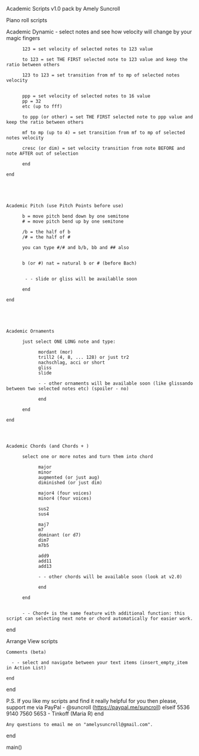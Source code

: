 Academic Scripts v1.0 pack by Amely Suncroll


Piano roll scripts


  Academic Dynamic - select notes and see how velocity will change by your magic fingers

	      123 = set velocity of selected notes to 123 value

	      to 123 = set THE FIRST selected note to 123 value and keep the ratio between others

	      123 to 123 = set transition from mf to mp of selected notes velocity


	      ppp = set velocity of selected notes to 16 value
	      pp = 32
	      etc (up to fff)

	      to ppp (or other) = set THE FIRST selected note to ppp value and keep the ratio between others
	      
	      mf to mp (up to 4) = set transition from mf to mp of selected notes velocity

	      cresc (or dim) = set velocity transition from note BEFORE and note AFTER out of selection

	      end

	end





	Academic Pitch (use Pitch Points before use)

	      b = move pitch bend down by one semitone
	      # = move pitch bend up by one semitone
	      
	      /b = the half of b 
	      /# = the half of #

	      you can type #/# and b/b, bb and ## also


	      b (or #) nat = natural b or # (before Bach)


	       - - slide or gliss will be availablle soon

	      end

	end





	Academic Ornaments

	      just select ONE LONG note and type:

	            mordant (mor)
	            trill2 (4, 8, ... 128) or just tr2
	            nachschlag, acci or short
	            gliss
	            slide

	            - - other ornaments will be available soon (like glissando between two selected notes etc) (spoiler - no)

	            end

	      end

	end




	Academic Chords (and Chords + )

	      select one or more notes and turn them into chord

	            major
	            minor
	            augmented (or just aug)
	            diminished (or just dim)

	            major4 (four voices)
	            minor4 (four voices)

	            sus2
	            sus4

	            maj7
	            m7
	            dominant (or d7)
	            dim7
	            m7b5

	            add9
	            add11
	            add13

	            - - other chords will be available soon (look at v2.0)

	            end	       

	      end


	      - - Chord+ is the same feature with additional function: this script can selecting next note or chord automatically for easier work.

  end




Arrange View scripts


	Comments (beta)

	  - - select and navigate between your text items (insert_empty_item in Action List)

	end
	
end


P.S.
	If you like my scripts and find it really helpful for you then
		please, support me via PayPal - @suncroll (https://paypal.me/suncroll)
	elseif
		5536 9140 7560 5653 - Tinkoff (Maria R)
	end
     
	Any questions to email me on "amelysuncroll@gmail.com".

end

main()
